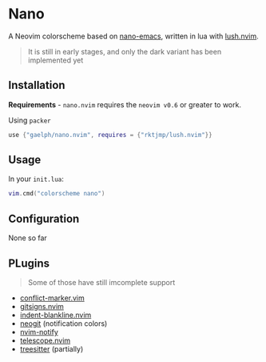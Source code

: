 # Nano

A Neovim colorscheme based on
[nano-emacs](https://github.com/rougier/nano-emacs), written in lua with [lush.nvim](https://github.com/rktjmp/lush.nvim).

> It is still in early stages, and only the dark variant has been implemented
> yet

## Installation

**Requirements** - `nano.nvim` requires the `neovim v0.6` or greater to work.

Using `packer`

```lua
use {"gaelph/nano.nvim", requires = {"rktjmp/lush.nvim"}}
```

## Usage

In your `init.lua`:

```lua
vim.cmd("colorscheme nano")
```

## Configuration

None so far

## PLugins

> Some of those have still imcomplete support

- [conflict-marker.vim](https://github.com/rhysd/conflict-marker.vim)
- [ gitsigns.nvim ](https://github.com/lewis6991/gitsigns.nvim)
- [indent-blankline.nvim](https://github.com/lukas-reineke/indent-blankline.nvim)
- [neogit](https://github.com/TimUntersberger/neogit) (notification colors)
- [nvim-notify](https://github.com/rcarriga/nvim-notify)
- [telescope.nvim](https://github.com/nvim-telescope/telescope.nvim)
- [treesitter](https://github.com/nvim-treesitter/nvim-treesitter) (partially)

